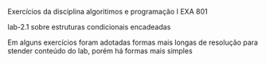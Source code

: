 Exercícios da disciplina algoritimos e programação I EXA 801

lab-2.1 sobre estruturas condicionais encadeadas

Em alguns exercícios foram adotadas formas mais longas de resolução 
para stender conteúdo do lab, porém há formas mais simples